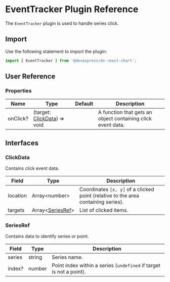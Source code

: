 # EventTracker Plugin Reference

The `EventTracker` plugin is used to handle series click.

## Import

Use the following statement to import the plugin:

```js
import { EventTracker } from '@devexpress/dx-react-chart';
```

## User Reference

### Properties

Name | Type | Default | Description
-----|------|---------|------------
onClick? | (target: [ClickData](#clickdata)) => void | | A function that gets an object containing click event data.

## Interfaces

### ClickData

Contains click event data.

Field | Type | Description
------|------|------------
location | Array&lt;number&gt; | Coordinates `[x, y]` of a clicked point (relative to the area containing series).
targets | Array&lt;[SeriesRef](#seriesref)&gt; | List of clicked items.

### SeriesRef

Contains data to identify series or point.

Field | Type | Description
------|------|------------
series | string | Series name.
index? | number | Point index within a series (`undefined` if target is not a point).
